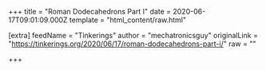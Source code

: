 
+++
title = "Roman Dodecahedrons Part I"
date = 2020-06-17T09:01:09.000Z
template = "html_content/raw.html"

[extra]
feedName = "Tinkerings"
author = "mechatronicsguy"
originalLink = "https://tinkerings.org/2020/06/17/roman-dodecahedrons-part-i/"
raw = ""

+++

